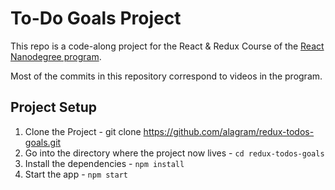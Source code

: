 # To-Do Goals Project

This repo is a code-along project for the React & Redux Course of the [React Nanodegree program](https://www.udacity.com/course/react-nanodegree--nd019).

Most of the commits in this repository correspond to videos in the program.

## Project Setup

1. Clone the Project - git clone https://github.com/alagram/redux-todos-goals.git
2. Go into the directory where the project now lives - `cd redux-todos-goals`
3. Install the dependencies - `npm install`
4. Start the app - `npm start`

